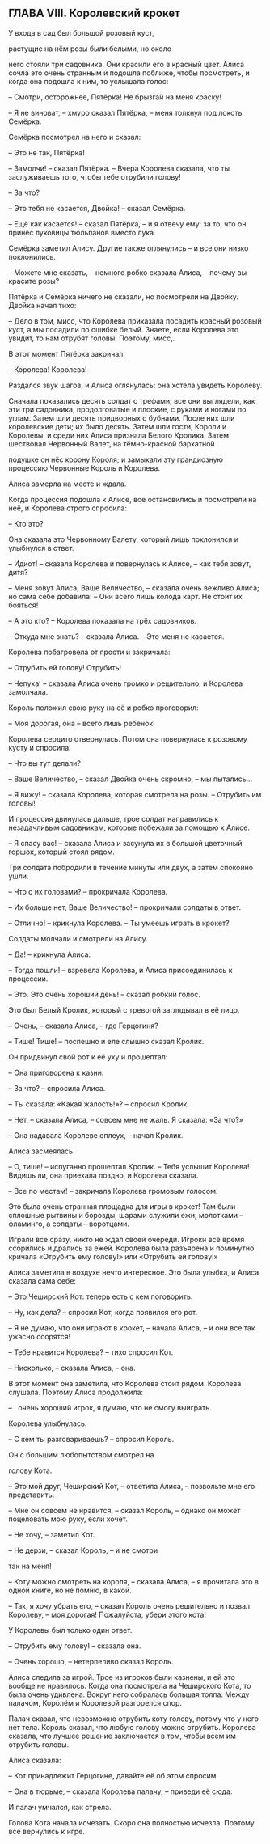 ## ГЛАВА VIII. Королевский крокет

У входа в сад был большой розовый куст,

растущие на нём розы были белыми, но около

него стояли три садовника. Они красили его в красный цвет. Алиса сочла это очень странным и подошла поближе, чтобы посмотреть, и когда она подошла к ним, то услышала голос:

– Смотри, осторожнее, Пятёрка! Не брызгай на меня краску!

– Я не виноват, – хмуро сказал Пятёрка, – меня толкнул под локоть Семёрка.

Семёрка посмотрел на него и сказал:

– Это не так, Пятёрка!

– Замолчи! – сказал Пятёрка. – Вчера Королева сказала, что ты заслуживаешь того, чтобы тебе отрубили голову!

– За что?

– Это тебя не касается, Двойка! – сказал Семёрка.

– Ещё как касается! – сказал Пятёрка, – и я отвечу ему: за то, что он принёс луковицы тюльпанов вместо лука.

Семёрка заметил Алису. Другие также оглянулись – и все они низко поклонились.

– Можете мне сказать, – немного робко сказала Алиса, – почему вы красите розы?

Пятёрка и Семёрка ничего не сказали, но посмотрели на Двойку. Двойка начал тихо:

– Дело в том, мисс, что Королева приказала посадить красный розовый куст, а мы посадили по ошибке белый. Знаете, если Королева это увидит, то нам отрубят головы. Поэтому, мисс,.

В этот момент Пятёрка закричал:

– Королева! Королева!

Раздался звук шагов, и Алиса оглянулась: она хотела увидеть Королеву.

Сначала показались десять солдат с трефами; все они выглядели, как эти три садовника, продолговатые и плоские, с руками и ногами по углам. Затем шли десять придворных с бубнами. После них шли королевские дети; их было десять. Затем шли гости, Короли и Королевы, и среди них Алиса признала Белого Кролика. Затем шествовал Червонный Валет, на тёмно-красной бархатной

подушке он нёс корону Короля; и замыкали эту грандиозную процессию Червонные Король и Королева.

Алиса замерла на месте и ждала.

Когда процессия подошла к Алисе, все остановились и посмотрели на неё, и Королева строго спросила:

– Кто это?

Она сказала это Червонному Валету, который лишь поклонился и улыбнулся в ответ.

– Идиот! – сказала Королева и повернулась к Алисе, – как тебя зовут, дитя?

– Меня зовут Алиса, Ваше Величество, – сказала очень вежливо Алиса; но сама себе добавила: – Они всего лишь колода карт. Не стоит их бояться!

– А это кто? – Королева показала на трёх садовников.

– Откуда мне знать? – сказала Алиса. – Это меня не касается.

Королева побагровела от ярости и закричала:

– Отрубить ей голову! Отрубить!

– Чепуха! – сказала Алиса очень громко и решительно, и Королева замолчала.

Король положил свою руку на её и робко проговорил:

– Моя дорогая, она – всего лишь ребёнок!

Королева сердито отвернулась. Потом она повернулась к розовому кусту и спросила:

– Что вы тут делали?

– Ваше Величество, – сказал Двойка очень скромно, – мы пытались...

– Я вижу! – сказала Королева, которая смотрела на розы. – Отрубить им головы!

И процессия двинулась дальше, трое солдат направились к незадачливым садовникам, которые побежали за помощью к Алисе.

– Я спасу вас! – сказала Алиса и засунула их в большой цветочный горшок, который стоял рядом.

Три солдата побродили в течение минуты или двух, а затем спокойно ушли.

– Что с их головами? – прокричала Королева.

– Их больше нет, Ваше Величество! – прокричали солдаты в ответ.

– Отлично! – крикнула Королева. – Ты умеешь играть в крокет?

Солдаты молчали и смотрели на Алису.

– Да! – крикнула Алиса.

– Тогда пошли! – взревела Королева, и Алиса присоединилась к процессии.

– Это. Это очень хороший день! – сказал робкий голос.

Это был Белый Кролик, который с тревогой заглядывал в её лицо.

– Очень, – сказала Алиса, – где Герцогиня?

– Тише! Тише! – поспешно и еле слышно сказал Кролик.

Он придвинул свой рот к её уху и прошептал:

– Она приговорена к казни.

– За что? – спросила Алиса.

– Ты сказала: «Какая жалость!»? – спросил Кролик.

– Нет, – сказала Алиса, – совсем мне не жаль. Я сказала: «За что?»

– Она надавала Королеве оплеух, – начал Кролик.

Алиса засмеялась.

– О, тише! – испуганно прошептал Кролик. – Тебя услышит Королева! Видишь ли, она приехала поздно, и Королева сказала.

– Все по местам! – закричала Королева громовым голосом.

Это была очень странная площадка для игры в крокет! Там были сплошные рытвины и борозды, шарами служили ежи, молотками – фламинго, а солдаты – воротцами.

Играли все сразу, никто не ждал своей очереди. Игроки всё время ссорились и дрались за ежей. Королева была разъярена и поминутно кричала «Отрубить ему голову!» или «Отрубить ей голову!»

Алиса заметила в воздухе нечто интересное. Это была улыбка, и Алиса сказала сама себе:

– Это Чеширский Кот: теперь есть с кем поговорить.

– Ну, как дела? – спросил Кот, когда появился его рот.

– Я не думаю, что они играют в крокет, – начала Алиса, – и они все так ужасно ссорятся!

– Тебе нравится Королева? – тихо спросил Кот.

– Нисколько, – сказала Алиса, – она.

В этот момент она заметила, что Королева стоит рядом. Королева слушала. Поэтому Алиса продолжила:

– . очень хороший игрок, я думаю, что не смогу выиграть.

Королева улыбнулась.

– С кем ты разговариваешь? – спросил Король.

Он с большим любопытством смотрел на

голову Кота.

– Это мой друг, Чеширский Кот, – ответила Алиса, – позвольте мне его представить.

– Мне он совсем не нравится, – сказал Король, – однако он может поцеловать мою руку, если хочет.

– Не хочу, – заметил Кот.

– Не дерзи, – сказал Король, – и не смотри

так на меня!

– Коту можно смотреть на короля, – сказала Алиса, – я прочитала это в одной книге, но не помню, в какой.

– Так, я хочу убрать его, – сказал Король очень решительно и позвал Королеву, – моя дорогая! Пожалуйста, убери этого кота!

У Королевы был только один ответ.

– Отрубить ему голову! – сказала она.

– Очень хорошо, – нетерпеливо сказал Король.

Алиса следила за игрой. Трое из игроков были казнены, и ей это вообще не нравилось. Когда она посмотрела на Чеширского Кота, то была очень удивлена. Вокруг него собралась большая толпа. Между палачом, Королём и Королевой разгорелся спор.

Палач сказал, что невозможно отрубить коту голову, потому что у него нет тела. Король сказал, что любую голову можно отрубить. Королева сказала, что лучшее решение заключается в том, чтобы всем им отрубить головы.

Алиса сказала:

– Кот принадлежит Герцогине, давайте её об этом спросим.

– Она в тюрьме, – сказала Королева палачу, – приведи её сюда.

И палач умчался, как стрела.

Голова Кота начала исчезать. Скоро она полностью исчезла. Поэтому все вернулись к игре.